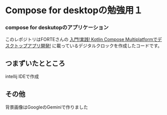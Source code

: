 # Compose for desktopの勉強用１  
### compose for deskutopのアプリケーション  

このレポジトリはFORTEさんの
[入門!実践! Kotlin Compose Multiplatformでデスクトップアプリ開発!](https://www.amazon.co.jp/gp/product/B0CW1C13TK/ref=kinw_myk_ro_title)
に載っているデジタルクロックを作成したコードです。  

## つまずいたとところ
intellij IDEで作成

## その他
背景画像はGoogleのGeminiで作りました

